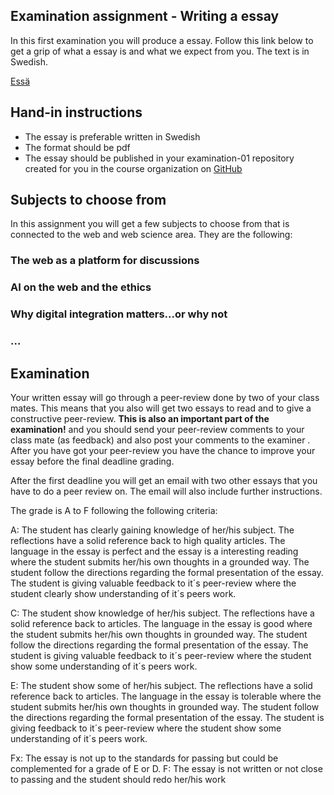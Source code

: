 ## Examination assignment - Writing a essay

In this first examination you will produce a essay. Follow this link below to get a grip of what a essay is and what we expect from you. The text is in Swedish.

[Essä](https://github.com/CS-LNU-Learning-Objects/written-essay/blob/master/essay-sv.md)

## Hand-in instructions
* The essay is preferable written in Swedish
* The format should be pdf
* The essay should be published in your examination-01 repository created for you in the course organization on [GitHub](https://github.com/1dv527)

## Subjects to choose from
In this assignment you will get a few subjects to choose from that is connected to the web and web science area. They are the following:

### The web as a platform for discussions

### AI on the web and the ethics

### Why digital integration matters...or why not

### ...


## Examination
Your written essay will go through a peer-review done by two of your class mates. This means that you also will get two essays to read and to give a constructive peer-review. **This is also an important part of the examination!** and you should send your peer-review comments to your class mate (as feedback) and also post your comments to the examiner . After you have got your peer-review you have the chance to improve your essay before the final deadline grading.

After the first deadline you will get an email with two other essays that you have to do a peer review on. The email will also include further instructions.


The grade is A to F following the following criteria:

A: The student has clearly gaining knowledge of her/his subject. The reflections have a solid reference back to high quality articles. The language in the essay is perfect and the essay is a interesting reading where the student submits her/his own thoughts in a grounded way. The student follow the directions regarding the formal presentation of the essay. The student is giving valuable feedback to it´s peer-review where the student clearly show understanding of it´s peers work.

C: The student show knowledge of her/his subject. The reflections have a solid reference back to articles. The language in the essay is good where the student submits her/his own thoughts in grounded way. The student follow the directions regarding the formal presentation of the essay. The student is giving valuable feedback to it´s peer-review where the student show some understanding of it´s peers work.

E: The student show some of her/his subject. The reflections have a solid reference back to articles. The language in the essay is tolerable where the student submits her/his own thoughts in grounded way. The student follow the directions regarding the formal presentation of the essay. The student is giving feedback to it´s peer-review where the student show some understanding of it´s peers work.

Fx: The essay is not up to the standards for passing but could be complemented for a grade of E or D.
F: The essay is not written or not close to passing and the student should redo her/his work
